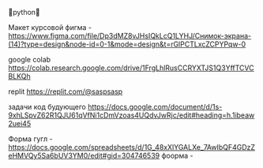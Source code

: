 

🗿python🗿





Макет курсовой фигма - https://www.figma.com/file/Dp3dMZ8vJHsIQkLcQ1LYHJ/Снимок-экрана-(14)?type=design&node-id=0-1&mode=design&t=rGlPCTLxcZCPYPqw-0


google colab https://colab.research.google.com/drive/1FrgLhlRusCCRYXTJS1Q3YffTCVCBLKQh

replit https://replit.com/@saspsasp

задачи код будующего https://docs.google.com/document/d/1s-9xhLSpvZ62R1QJU61qVfNi1cDmVzoas4UQdvJwRjc/edit#heading=h.1ibeaw2uei45

Форма гугл - https://docs.google.com/spreadsheets/d/1G_48xXlYGALXe_7AwIbQF4GDzZeHMVQy5Sa6bUV3YM0/edit#gid=304746539
фоорма - 
